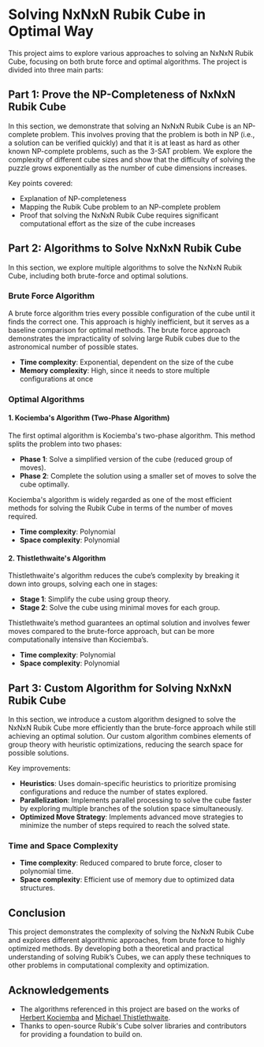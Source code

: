 # Solving NxNxN Rubik Cube in Optimal Way

This project aims to explore various approaches to solving an NxNxN Rubik Cube, focusing on both brute force and optimal algorithms. The project is divided into three main parts:

## Part 1: Prove the NP-Completeness of NxNxN Rubik Cube

In this section, we demonstrate that solving an NxNxN Rubik Cube is an NP-complete problem. This involves proving that the problem is both in NP (i.e., a solution can be verified quickly) and that it is at least as hard as other known NP-complete problems, such as the 3-SAT problem. We explore the complexity of different cube sizes and show that the difficulty of solving the puzzle grows exponentially as the number of cube dimensions increases.

Key points covered:
- Explanation of NP-completeness
- Mapping the Rubik Cube problem to an NP-complete problem
- Proof that solving the NxNxN Rubik Cube requires significant computational effort as the size of the cube increases

## Part 2: Algorithms to Solve NxNxN Rubik Cube

In this section, we explore multiple algorithms to solve the NxNxN Rubik Cube, including both brute-force and optimal solutions.

### Brute Force Algorithm

A brute force algorithm tries every possible configuration of the cube until it finds the correct one. This approach is highly inefficient, but it serves as a baseline comparison for optimal methods. The brute force approach demonstrates the impracticality of solving large Rubik cubes due to the astronomical number of possible states.

- **Time complexity**: Exponential, dependent on the size of the cube
- **Memory complexity**: High, since it needs to store multiple configurations at once

### Optimal Algorithms

#### 1. **Kociemba's Algorithm (Two-Phase Algorithm)**

The first optimal algorithm is Kociemba's two-phase algorithm. This method splits the problem into two phases:
- **Phase 1**: Solve a simplified version of the cube (reduced group of moves).
- **Phase 2**: Complete the solution using a smaller set of moves to solve the cube optimally.

Kociemba's algorithm is widely regarded as one of the most efficient methods for solving the Rubik Cube in terms of the number of moves required.

- **Time complexity**: Polynomial
- **Space complexity**: Polynomial

#### 2. **Thistlethwaite's Algorithm**

Thistlethwaite's algorithm reduces the cube’s complexity by breaking it down into groups, solving each one in stages:
- **Stage 1**: Simplify the cube using group theory.
- **Stage 2**: Solve the cube using minimal moves for each group.

Thistlethwaite’s method guarantees an optimal solution and involves fewer moves compared to the brute-force approach, but can be more computationally intensive than Kociemba’s.

- **Time complexity**: Polynomial
- **Space complexity**: Polynomial

## Part 3: Custom Algorithm for Solving NxNxN Rubik Cube

In this section, we introduce a custom algorithm designed to solve the NxNxN Rubik Cube more efficiently than the brute-force approach while still achieving an optimal solution. Our custom algorithm combines elements of group theory with heuristic optimizations, reducing the search space for possible solutions.

Key improvements:
- **Heuristics**: Uses domain-specific heuristics to prioritize promising configurations and reduce the number of states explored.
- **Parallelization**: Implements parallel processing to solve the cube faster by exploring multiple branches of the solution space simultaneously.
- **Optimized Move Strategy**: Implements advanced move strategies to minimize the number of steps required to reach the solved state.

### Time and Space Complexity

- **Time complexity**: Reduced compared to brute force, closer to polynomial time.
- **Space complexity**: Efficient use of memory due to optimized data structures.

## Conclusion

This project demonstrates the complexity of solving the NxNxN Rubik Cube and explores different algorithmic approaches, from brute force to highly optimized methods. By developing both a theoretical and practical understanding of solving Rubik’s Cubes, we can apply these techniques to other problems in computational complexity and optimization.

## Acknowledgements

- The algorithms referenced in this project are based on the works of [Herbert Kociemba](https://kociemba.org/) and [Michael Thistlethwaite](http://www.math.utk.edu/~thistle/).
- Thanks to open-source Rubik's Cube solver libraries and contributors for providing a foundation to build on.

